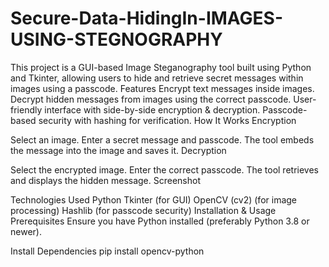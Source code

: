 # Secure-Data-HidingIn-IMAGES-USING-STEGNOGRAPHY
This project is a GUI-based Image Steganography tool built using Python and Tkinter, allowing users to hide and retrieve secret messages within images using a passcode.
Features
Encrypt text messages inside images.
Decrypt hidden messages from images using the correct passcode.
User-friendly interface with side-by-side encryption & decryption.
Passcode-based security with hashing for verification.
How It Works
Encryption

Select an image.
Enter a secret message and passcode.
The tool embeds the message into the image and saves it.
Decryption

Select the encrypted image.
Enter the correct passcode.
The tool retrieves and displays the hidden message.
Screenshot

Technologies Used
Python
Tkinter (for GUI)
OpenCV (cv2) (for image processing)
Hashlib (for passcode security)
Installation & Usage
Prerequisites
Ensure you have Python installed (preferably Python 3.8 or newer).

Install Dependencies
pip install opencv-python


